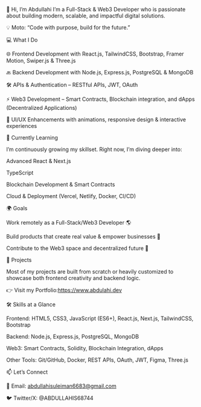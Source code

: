 👋 Hi, I’m Abdullahi
I’m a Full-Stack & Web3 Developer who is passionate about building modern, scalable, and impactful digital solutions.

💡 Moto: “Code with purpose, build for the future.”

💻 What I Do

🌐 Frontend Development with React.js, TailwindCSS, Bootstrap, Framer Motion, Swiper.js & Three.js

🔙 Backend Development with Node.js, Express.js, PostgreSQL & MongoDB

🛠️ APIs & Authentication – RESTful APIs, JWT, OAuth

⚡ Web3 Development – Smart Contracts, Blockchain integration, and dApps (Decentralized Applications)

🎨 UI/UX Enhancements with animations, responsive design & interactive experiences

🧠 Currently Learning

I’m continuously growing my skillset. Right now, I’m diving deeper into:

Advanced React & Next.js

TypeScript

Blockchain Development & Smart Contracts

Cloud & Deployment (Vercel, Netlify, Docker, CI/CD)

🌍 Goals

Work remotely as a Full-Stack/Web3 Developer 🌎

Build products that create real value & empower businesses 🚀

Contribute to the Web3 space and decentralized future 🔗

📌 Projects

Most of my projects are built from scratch or heavily customized to showcase both frontend creativity and backend logic.

👉 Visit my Portfolio:https://www.abdulahi.dev

🛠️ Skills at a Glance

Frontend: HTML5, CSS3, JavaScript (ES6+), React.js, Next.js, TailwindCSS, Bootstrap

Backend: Node.js, Express.js, PostgreSQL, MongoDB

Web3: Smart Contracts, Solidity, Blockchain Integration, dApps

Other Tools: Git/GitHub, Docker, REST APIs, OAuth, JWT, Figma, Three.js

📫 Let’s Connect

📧 Email: abdullahisuleiman6683@gmail.com

🐦 Twitter/X: @ABDULLAHIS68744

